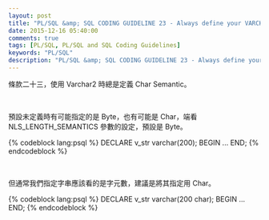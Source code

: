 ```yaml
---
layout: post
title: "PL/SQL &amp; SQL CODING GUIDELINE 23 - Always define your VARCHAR2 variables using CHAR SEMANTIC"
date: 2015-12-16 05:40:00
comments: true
tags: [PL/SQL, PL/SQL and SQL Coding Guidelines]
keywords: "PL/SQL"
description: "PL/SQL &amp; SQL CODING GUIDELINE 23 - Always define your VARCHAR2 variables using CHAR SEMANTIC"
---
```


條款二十三，使用 Varchar2 時總是定義 Char Semantic。  

<!-- More -->

<br/>


預設未定義時有可能指定的是 Byte，也有可能是 Char，端看 NLS_LENGTH_SEMANTICS 參數的設定，預設是 Byte。  

{% codeblock lang:psql %}
DECLARE 
    v_str varchar(200); 
BEGIN 
    ... 
END;
{% endcodeblock %}

<br/>


但通常我們指定字串應該看的是字元數，建議是將其指定用 Char。  

{% codeblock lang:psql %}
DECLARE 
    v_str varchar(200 char); 
BEGIN 
    ... 
END;
{% endcodeblock %}
